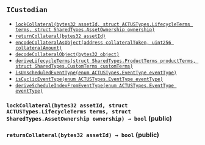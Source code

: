 [AssetActor]: ../Core/AssetActor.md#AssetActor
[AssetActor-onlyRegisteredIssuer--]: ../Core/AssetActor.md#AssetActor-onlyRegisteredIssuer--
[AssetActor-assetRegistry-contract-IAssetRegistry]: ../Core/AssetActor.md#AssetActor-assetRegistry-contract-IAssetRegistry
[AssetActor-productRegistry-contract-IProductRegistry]: ../Core/AssetActor.md#AssetActor-productRegistry-contract-IProductRegistry
[AssetActor-marketObjectRegistry-contract-IMarketObjectRegistry]: ../Core/AssetActor.md#AssetActor-marketObjectRegistry-contract-IMarketObjectRegistry
[AssetActor-issuers-mapping-address----bool-]: ../Core/AssetActor.md#AssetActor-issuers-mapping-address----bool-
[AssetActor-constructor-contract-IAssetRegistry-contract-IProductRegistry-contract-IMarketObjectRegistry-]: ../Core/AssetActor.md#AssetActor-constructor-contract-IAssetRegistry-contract-IProductRegistry-contract-IMarketObjectRegistry-
[AssetActor-registerIssuer-address-]: ../Core/AssetActor.md#AssetActor-registerIssuer-address-
[AssetActor-progress-bytes32-]: ../Core/AssetActor.md#AssetActor-progress-bytes32-
[AssetActor-initialize-bytes32-struct-SharedTypes-AssetOwnership-bytes32-struct-SharedTypes-CustomTerms-address-]: ../Core/AssetActor.md#AssetActor-initialize-bytes32-struct-SharedTypes-AssetOwnership-bytes32-struct-SharedTypes-CustomTerms-address-
[AssetActor-settlePayoffForEvent-bytes32-bytes32-int256-struct-ACTUSTypes-LifecycleTerms-]: ../Core/AssetActor.md#AssetActor-settlePayoffForEvent-bytes32-bytes32-int256-struct-ACTUSTypes-LifecycleTerms-
[AssetActor-updateScheduleIndex-bytes32-enum-ACTUSTypes-EventType-]: ../Core/AssetActor.md#AssetActor-updateScheduleIndex-bytes32-enum-ACTUSTypes-EventType-
[AssetActor-getExternalDataForSTF-bytes32-struct-ACTUSTypes-LifecycleTerms-]: ../Core/AssetActor.md#AssetActor-getExternalDataForSTF-bytes32-struct-ACTUSTypes-LifecycleTerms-
[AssetActor-getExternalDataForPOF-bytes32-struct-ACTUSTypes-LifecycleTerms-]: ../Core/AssetActor.md#AssetActor-getExternalDataForPOF-bytes32-struct-ACTUSTypes-LifecycleTerms-
[AssetActor-ProgressedAsset-bytes32-enum-ACTUSTypes-EventType-uint256-]: ../Core/AssetActor.md#AssetActor-ProgressedAsset-bytes32-enum-ACTUSTypes-EventType-uint256-
[AssetActor-Status-bytes32-bytes32-]: ../Core/AssetActor.md#AssetActor-Status-bytes32-bytes32-
[AssetRegistry]: ../Core/AssetRegistry/AssetRegistry.md#AssetRegistry
[AssetRegistry-constructor-contract-IProductRegistry-]: ../Core/AssetRegistry/AssetRegistry.md#AssetRegistry-constructor-contract-IProductRegistry-
[AssetRegistry-registerAsset-bytes32-struct-SharedTypes-AssetOwnership-bytes32-struct-SharedTypes-CustomTerms-struct-ACTUSTypes-State-address-address-]: ../Core/AssetRegistry/AssetRegistry.md#AssetRegistry-registerAsset-bytes32-struct-SharedTypes-AssetOwnership-bytes32-struct-SharedTypes-CustomTerms-struct-ACTUSTypes-State-address-address-
[AssetRegistry-RegisteredAsset-bytes32-]: ../Core/AssetRegistry/AssetRegistry.md#AssetRegistry-RegisteredAsset-bytes32-
[AssetRegistryStorage]: ../Core/AssetRegistry/AssetRegistryStorage.md#AssetRegistryStorage
[AssetRegistryStorage-assets-mapping-bytes32----struct-AssetRegistryStorage-Asset-]: ../Core/AssetRegistry/AssetRegistryStorage.md#AssetRegistryStorage-assets-mapping-bytes32----struct-AssetRegistryStorage-Asset-
[AssetRegistryStorage-productRegistry-contract-IProductRegistry]: ../Core/AssetRegistry/AssetRegistryStorage.md#AssetRegistryStorage-productRegistry-contract-IProductRegistry
[AssetRegistryStorage-constructor-contract-IProductRegistry-]: ../Core/AssetRegistry/AssetRegistryStorage.md#AssetRegistryStorage-constructor-contract-IProductRegistry-
[AssetRegistryStorage-setAsset-bytes32-struct-SharedTypes-AssetOwnership-bytes32-struct-SharedTypes-CustomTerms-struct-ACTUSTypes-State-address-address-]: ../Core/AssetRegistry/AssetRegistryStorage.md#AssetRegistryStorage-setAsset-bytes32-struct-SharedTypes-AssetOwnership-bytes32-struct-SharedTypes-CustomTerms-struct-ACTUSTypes-State-address-address-
[AssetRegistryStorage-encodeAndSetTerms-bytes32-struct-SharedTypes-CustomTerms-]: ../Core/AssetRegistry/AssetRegistryStorage.md#AssetRegistryStorage-encodeAndSetTerms-bytes32-struct-SharedTypes-CustomTerms-
[AssetRegistryStorage-encodeAndSetState-bytes32-struct-ACTUSTypes-State-]: ../Core/AssetRegistry/AssetRegistryStorage.md#AssetRegistryStorage-encodeAndSetState-bytes32-struct-ACTUSTypes-State-
[AssetRegistryStorage-encodeAndSetFinalizedState-bytes32-struct-ACTUSTypes-State-]: ../Core/AssetRegistry/AssetRegistryStorage.md#AssetRegistryStorage-encodeAndSetFinalizedState-bytes32-struct-ACTUSTypes-State-
[AssetRegistryStorage-decodeAndGetTerms-bytes32-]: ../Core/AssetRegistry/AssetRegistryStorage.md#AssetRegistryStorage-decodeAndGetTerms-bytes32-
[AssetRegistryStorage-decodeAndGetAnchorDate-bytes32-]: ../Core/AssetRegistry/AssetRegistryStorage.md#AssetRegistryStorage-decodeAndGetAnchorDate-bytes32-
[AssetRegistryStorage-decodeAndGetState-bytes32-]: ../Core/AssetRegistry/AssetRegistryStorage.md#AssetRegistryStorage-decodeAndGetState-bytes32-
[AssetRegistryStorage-decodeAndGetFinalizedState-bytes32-]: ../Core/AssetRegistry/AssetRegistryStorage.md#AssetRegistryStorage-decodeAndGetFinalizedState-bytes32-
[Economics]: ../Core/AssetRegistry/Economics.md#Economics
[Economics-onlyDesignatedActor-bytes32-]: ../Core/AssetRegistry/Economics.md#Economics-onlyDesignatedActor-bytes32-
[Economics-getTerms-bytes32-]: ../Core/AssetRegistry/Economics.md#Economics-getTerms-bytes32-
[Economics-getState-bytes32-]: ../Core/AssetRegistry/Economics.md#Economics-getState-bytes32-
[Economics-getFinalizedState-bytes32-]: ../Core/AssetRegistry/Economics.md#Economics-getFinalizedState-bytes32-
[Economics-getAnchorDate-bytes32-]: ../Core/AssetRegistry/Economics.md#Economics-getAnchorDate-bytes32-
[Economics-getEngineAddress-bytes32-]: ../Core/AssetRegistry/Economics.md#Economics-getEngineAddress-bytes32-
[Economics-getActorAddress-bytes32-]: ../Core/AssetRegistry/Economics.md#Economics-getActorAddress-bytes32-
[Economics-getProductId-bytes32-]: ../Core/AssetRegistry/Economics.md#Economics-getProductId-bytes32-
[Economics-getNextEvent-bytes32-]: ../Core/AssetRegistry/Economics.md#Economics-getNextEvent-bytes32-
[Economics-getScheduleIndex-bytes32-uint8-]: ../Core/AssetRegistry/Economics.md#Economics-getScheduleIndex-bytes32-uint8-
[Economics-incrementScheduleIndex-bytes32-uint8-]: ../Core/AssetRegistry/Economics.md#Economics-incrementScheduleIndex-bytes32-uint8-
[Economics-setState-bytes32-struct-ACTUSTypes-State-]: ../Core/AssetRegistry/Economics.md#Economics-setState-bytes32-struct-ACTUSTypes-State-
[Economics-setFinalizedState-bytes32-struct-ACTUSTypes-State-]: ../Core/AssetRegistry/Economics.md#Economics-setFinalizedState-bytes32-struct-ACTUSTypes-State-
[Economics-IncrementedScheduleIndex-bytes32-uint8-uint256-]: ../Core/AssetRegistry/Economics.md#Economics-IncrementedScheduleIndex-bytes32-uint8-uint256-
[Economics-UpdatedState-bytes32-uint256-]: ../Core/AssetRegistry/Economics.md#Economics-UpdatedState-bytes32-uint256-
[Economics-UpdatedFinalizedState-bytes32-uint256-]: ../Core/AssetRegistry/Economics.md#Economics-UpdatedFinalizedState-bytes32-uint256-
[IAssetRegistry]: ../Core/AssetRegistry/IAssetRegistry.md#IAssetRegistry
[IAssetRegistry-setCreatorBeneficiary-bytes32-address-]: ../Core/AssetRegistry/IAssetRegistry.md#IAssetRegistry-setCreatorBeneficiary-bytes32-address-
[IAssetRegistry-setCounterpartyBeneficiary-bytes32-address-]: ../Core/AssetRegistry/IAssetRegistry.md#IAssetRegistry-setCounterpartyBeneficiary-bytes32-address-
[IAssetRegistry-setBeneficiaryForCashflowId-bytes32-int8-address-]: ../Core/AssetRegistry/IAssetRegistry.md#IAssetRegistry-setBeneficiaryForCashflowId-bytes32-int8-address-
[IAssetRegistry-getOwnership-bytes32-]: ../Core/AssetRegistry/IAssetRegistry.md#IAssetRegistry-getOwnership-bytes32-
[IAssetRegistry-getCashflowBeneficiary-bytes32-int8-]: ../Core/AssetRegistry/IAssetRegistry.md#IAssetRegistry-getCashflowBeneficiary-bytes32-int8-
[IAssetRegistry-getTerms-bytes32-]: ../Core/AssetRegistry/IAssetRegistry.md#IAssetRegistry-getTerms-bytes32-
[IAssetRegistry-getState-bytes32-]: ../Core/AssetRegistry/IAssetRegistry.md#IAssetRegistry-getState-bytes32-
[IAssetRegistry-getFinalizedState-bytes32-]: ../Core/AssetRegistry/IAssetRegistry.md#IAssetRegistry-getFinalizedState-bytes32-
[IAssetRegistry-getAnchorDate-bytes32-]: ../Core/AssetRegistry/IAssetRegistry.md#IAssetRegistry-getAnchorDate-bytes32-
[IAssetRegistry-getEngineAddress-bytes32-]: ../Core/AssetRegistry/IAssetRegistry.md#IAssetRegistry-getEngineAddress-bytes32-
[IAssetRegistry-getActorAddress-bytes32-]: ../Core/AssetRegistry/IAssetRegistry.md#IAssetRegistry-getActorAddress-bytes32-
[IAssetRegistry-getProductId-bytes32-]: ../Core/AssetRegistry/IAssetRegistry.md#IAssetRegistry-getProductId-bytes32-
[IAssetRegistry-getNextEvent-bytes32-]: ../Core/AssetRegistry/IAssetRegistry.md#IAssetRegistry-getNextEvent-bytes32-
[IAssetRegistry-getScheduleIndex-bytes32-uint8-]: ../Core/AssetRegistry/IAssetRegistry.md#IAssetRegistry-getScheduleIndex-bytes32-uint8-
[IAssetRegistry-incrementScheduleIndex-bytes32-uint8-]: ../Core/AssetRegistry/IAssetRegistry.md#IAssetRegistry-incrementScheduleIndex-bytes32-uint8-
[IAssetRegistry-setState-bytes32-struct-ACTUSTypes-State-]: ../Core/AssetRegistry/IAssetRegistry.md#IAssetRegistry-setState-bytes32-struct-ACTUSTypes-State-
[IAssetRegistry-setFinalizedState-bytes32-struct-ACTUSTypes-State-]: ../Core/AssetRegistry/IAssetRegistry.md#IAssetRegistry-setFinalizedState-bytes32-struct-ACTUSTypes-State-
[IAssetRegistry-registerAsset-bytes32-struct-SharedTypes-AssetOwnership-bytes32-struct-SharedTypes-CustomTerms-struct-ACTUSTypes-State-address-address-]: ../Core/AssetRegistry/IAssetRegistry.md#IAssetRegistry-registerAsset-bytes32-struct-SharedTypes-AssetOwnership-bytes32-struct-SharedTypes-CustomTerms-struct-ACTUSTypes-State-address-address-
[Ownership]: ../Core/AssetRegistry/Ownership.md#Ownership
[Ownership-setCreatorBeneficiary-bytes32-address-]: ../Core/AssetRegistry/Ownership.md#Ownership-setCreatorBeneficiary-bytes32-address-
[Ownership-setCounterpartyBeneficiary-bytes32-address-]: ../Core/AssetRegistry/Ownership.md#Ownership-setCounterpartyBeneficiary-bytes32-address-
[Ownership-setBeneficiaryForCashflowId-bytes32-int8-address-]: ../Core/AssetRegistry/Ownership.md#Ownership-setBeneficiaryForCashflowId-bytes32-int8-address-
[Ownership-getOwnership-bytes32-]: ../Core/AssetRegistry/Ownership.md#Ownership-getOwnership-bytes32-
[Ownership-getCashflowBeneficiary-bytes32-int8-]: ../Core/AssetRegistry/Ownership.md#Ownership-getCashflowBeneficiary-bytes32-int8-
[Ownership-UpdatedBeneficiary-bytes32-address-address-]: ../Core/AssetRegistry/Ownership.md#Ownership-UpdatedBeneficiary-bytes32-address-address-
[Ownership-UpdatedCashflowBeneficiary-bytes32-int8-address-address-]: ../Core/AssetRegistry/Ownership.md#Ownership-UpdatedCashflowBeneficiary-bytes32-int8-address-address-
[IAssetActor]: ../Core/IAssetActor.md#IAssetActor
[IAssetActor-progress-bytes32-]: ../Core/IAssetActor.md#IAssetActor-progress-bytes32-
[IAssetActor-initialize-bytes32-struct-SharedTypes-AssetOwnership-bytes32-struct-SharedTypes-CustomTerms-address-]: ../Core/IAssetActor.md#IAssetActor-initialize-bytes32-struct-SharedTypes-AssetOwnership-bytes32-struct-SharedTypes-CustomTerms-address-
[IMarketObjectRegistry]: ../Core/MarketObjectRegistry/IMarketObjectRegistry.md#IMarketObjectRegistry
[IMarketObjectRegistry-setMarketObjectProvider-bytes32-address-]: ../Core/MarketObjectRegistry/IMarketObjectRegistry.md#IMarketObjectRegistry-setMarketObjectProvider-bytes32-address-
[IMarketObjectRegistry-publishDataPointOfMarketObject-bytes32-uint256-int256-]: ../Core/MarketObjectRegistry/IMarketObjectRegistry.md#IMarketObjectRegistry-publishDataPointOfMarketObject-bytes32-uint256-int256-
[IMarketObjectRegistry-getDataPointOfMarketObject-bytes32-uint256-]: ../Core/MarketObjectRegistry/IMarketObjectRegistry.md#IMarketObjectRegistry-getDataPointOfMarketObject-bytes32-uint256-
[IMarketObjectRegistry-getMarketObjectLastUpdatedTimestamp-bytes32-]: ../Core/MarketObjectRegistry/IMarketObjectRegistry.md#IMarketObjectRegistry-getMarketObjectLastUpdatedTimestamp-bytes32-
[MarketObjectRegistry]: ../Core/MarketObjectRegistry/MarketObjectRegistry.md#MarketObjectRegistry
[MarketObjectRegistry-setMarketObjectProvider-bytes32-address-]: ../Core/MarketObjectRegistry/MarketObjectRegistry.md#MarketObjectRegistry-setMarketObjectProvider-bytes32-address-
[MarketObjectRegistry-publishDataPointOfMarketObject-bytes32-uint256-int256-]: ../Core/MarketObjectRegistry/MarketObjectRegistry.md#MarketObjectRegistry-publishDataPointOfMarketObject-bytes32-uint256-int256-
[MarketObjectRegistry-getDataPointOfMarketObject-bytes32-uint256-]: ../Core/MarketObjectRegistry/MarketObjectRegistry.md#MarketObjectRegistry-getDataPointOfMarketObject-bytes32-uint256-
[MarketObjectRegistry-getMarketObjectLastUpdatedTimestamp-bytes32-]: ../Core/MarketObjectRegistry/MarketObjectRegistry.md#MarketObjectRegistry-getMarketObjectLastUpdatedTimestamp-bytes32-
[MarketObjectRegistry-UpdatedMarketObjectProvider-bytes32-address-]: ../Core/MarketObjectRegistry/MarketObjectRegistry.md#MarketObjectRegistry-UpdatedMarketObjectProvider-bytes32-address-
[MarketObjectRegistry-PublishedDataPoint-bytes32-int256-]: ../Core/MarketObjectRegistry/MarketObjectRegistry.md#MarketObjectRegistry-PublishedDataPoint-bytes32-int256-
[MarketObjectRegistryStorage]: ../Core/MarketObjectRegistry/MarketObjectRegistryStorage.md#MarketObjectRegistryStorage
[MarketObjectRegistryStorage-dataPoints-mapping-bytes32----mapping-uint256----struct-MarketObjectRegistryStorage-DataPoint--]: ../Core/MarketObjectRegistry/MarketObjectRegistryStorage.md#MarketObjectRegistryStorage-dataPoints-mapping-bytes32----mapping-uint256----struct-MarketObjectRegistryStorage-DataPoint--
[MarketObjectRegistryStorage-marketObjectLastUpdatedAt-mapping-bytes32----uint256-]: ../Core/MarketObjectRegistry/MarketObjectRegistryStorage.md#MarketObjectRegistryStorage-marketObjectLastUpdatedAt-mapping-bytes32----uint256-
[MarketObjectRegistryStorage-marketObjectProviders-mapping-bytes32----address-]: ../Core/MarketObjectRegistry/MarketObjectRegistryStorage.md#MarketObjectRegistryStorage-marketObjectProviders-mapping-bytes32----address-
[IProductRegistry]: ../Core/ProductRegistry/IProductRegistry.md#IProductRegistry
[IProductRegistry-getProductTerms-bytes32-]: ../Core/ProductRegistry/IProductRegistry.md#IProductRegistry-getProductTerms-bytes32-
[IProductRegistry-getEventAtIndex-bytes32-uint8-uint256-]: ../Core/ProductRegistry/IProductRegistry.md#IProductRegistry-getEventAtIndex-bytes32-uint8-uint256-
[IProductRegistry-getScheduleLength-bytes32-uint8-]: ../Core/ProductRegistry/IProductRegistry.md#IProductRegistry-getScheduleLength-bytes32-uint8-
[IProductRegistry-registerProduct-struct-SharedTypes-ProductTerms-struct-SharedTypes-ProductSchedules-]: ../Core/ProductRegistry/IProductRegistry.md#IProductRegistry-registerProduct-struct-SharedTypes-ProductTerms-struct-SharedTypes-ProductSchedules-
[ProductRegistry]: ../Core/ProductRegistry/ProductRegistry.md#ProductRegistry
[ProductRegistry-getProductTerms-bytes32-]: ../Core/ProductRegistry/ProductRegistry.md#ProductRegistry-getProductTerms-bytes32-
[ProductRegistry-getEventAtIndex-bytes32-uint8-uint256-]: ../Core/ProductRegistry/ProductRegistry.md#ProductRegistry-getEventAtIndex-bytes32-uint8-uint256-
[ProductRegistry-getScheduleLength-bytes32-uint8-]: ../Core/ProductRegistry/ProductRegistry.md#ProductRegistry-getScheduleLength-bytes32-uint8-
[ProductRegistry-getSchedule-bytes32-uint8-]: ../Core/ProductRegistry/ProductRegistry.md#ProductRegistry-getSchedule-bytes32-uint8-
[ProductRegistry-registerProduct-struct-SharedTypes-ProductTerms-struct-SharedTypes-ProductSchedules-]: ../Core/ProductRegistry/ProductRegistry.md#ProductRegistry-registerProduct-struct-SharedTypes-ProductTerms-struct-SharedTypes-ProductSchedules-
[ProductRegistry-RegisteredProduct-bytes32-]: ../Core/ProductRegistry/ProductRegistry.md#ProductRegistry-RegisteredProduct-bytes32-
[ProductRegistryStorage]: ../Core/ProductRegistry/ProductRegistryStorage.md#ProductRegistryStorage
[ProductRegistryStorage-products-mapping-bytes32----struct-ProductRegistryStorage-Product-]: ../Core/ProductRegistry/ProductRegistryStorage.md#ProductRegistryStorage-products-mapping-bytes32----struct-ProductRegistryStorage-Product-
[ProductRegistryStorage-setProduct-bytes32-struct-SharedTypes-ProductTerms-struct-SharedTypes-ProductSchedules-]: ../Core/ProductRegistry/ProductRegistryStorage.md#ProductRegistryStorage-setProduct-bytes32-struct-SharedTypes-ProductTerms-struct-SharedTypes-ProductSchedules-
[ProductRegistryStorage-encodeAndSetTerms-bytes32-struct-SharedTypes-ProductTerms-]: ../Core/ProductRegistry/ProductRegistryStorage.md#ProductRegistryStorage-encodeAndSetTerms-bytes32-struct-SharedTypes-ProductTerms-
[ProductRegistryStorage-encodeAndSetSchedules-bytes32-struct-SharedTypes-ProductSchedules-]: ../Core/ProductRegistry/ProductRegistryStorage.md#ProductRegistryStorage-encodeAndSetSchedules-bytes32-struct-SharedTypes-ProductSchedules-
[ProductRegistryStorage-decodeAndGetTerms-bytes32-]: ../Core/ProductRegistry/ProductRegistryStorage.md#ProductRegistryStorage-decodeAndGetTerms-bytes32-
[SharedTypes]: ../Core/SharedTypes.md#SharedTypes
[SharedTypes-NON_CYCLIC_INDEX-uint8]: ../Core/SharedTypes.md#SharedTypes-NON_CYCLIC_INDEX-uint8
[SharedTypes-encodeCollateralAsObject-address-uint256-]: ../Core/SharedTypes.md#SharedTypes-encodeCollateralAsObject-address-uint256-
[SharedTypes-decodeCollateralObject-bytes32-]: ../Core/SharedTypes.md#SharedTypes-decodeCollateralObject-bytes32-
[SharedTypes-deriveLifecycleTerms-struct-SharedTypes-ProductTerms-struct-SharedTypes-CustomTerms-]: ../Core/SharedTypes.md#SharedTypes-deriveLifecycleTerms-struct-SharedTypes-ProductTerms-struct-SharedTypes-CustomTerms-
[SharedTypes-isUnscheduledEventType-enum-ACTUSTypes-EventType-]: ../Core/SharedTypes.md#SharedTypes-isUnscheduledEventType-enum-ACTUSTypes-EventType-
[SharedTypes-isCyclicEventType-enum-ACTUSTypes-EventType-]: ../Core/SharedTypes.md#SharedTypes-isCyclicEventType-enum-ACTUSTypes-EventType-
[SharedTypes-deriveScheduleIndexFromEventType-enum-ACTUSTypes-EventType-]: ../Core/SharedTypes.md#SharedTypes-deriveScheduleIndexFromEventType-enum-ACTUSTypes-EventType-
[AssetIssuer]: AssetIssuer.md#AssetIssuer
[AssetIssuer-custodian-contract-ICustodian]: AssetIssuer.md#AssetIssuer-custodian-contract-ICustodian
[AssetIssuer-productRegistry-contract-IProductRegistry]: AssetIssuer.md#AssetIssuer-productRegistry-contract-IProductRegistry
[AssetIssuer-assetRegistry-contract-IAssetRegistry]: AssetIssuer.md#AssetIssuer-assetRegistry-contract-IAssetRegistry
[AssetIssuer-constructor-contract-ICustodian-contract-IProductRegistry-contract-IAssetRegistry-]: AssetIssuer.md#AssetIssuer-constructor-contract-ICustodian-contract-IProductRegistry-contract-IAssetRegistry-
[AssetIssuer-issueFromOrder-struct-VerifyOrder-Order-]: AssetIssuer.md#AssetIssuer-issueFromOrder-struct-VerifyOrder-Order-
[AssetIssuer-finalizeOrder-struct-VerifyOrder-Order-]: AssetIssuer.md#AssetIssuer-finalizeOrder-struct-VerifyOrder-Order-
[AssetIssuer-finalizeEnhancementOrder-struct-VerifyOrder-EnhancementOrder-struct-VerifyOrder-Order-]: AssetIssuer.md#AssetIssuer-finalizeEnhancementOrder-struct-VerifyOrder-EnhancementOrder-struct-VerifyOrder-Order-
[AssetIssuer-issueAsset-bytes32-struct-SharedTypes-AssetOwnership-bytes32-struct-SharedTypes-CustomTerms-address-address-]: AssetIssuer.md#AssetIssuer-issueAsset-bytes32-struct-SharedTypes-AssetOwnership-bytes32-struct-SharedTypes-CustomTerms-address-address-
[AssetIssuer-ExecutedOrder-bytes32-bytes32-]: AssetIssuer.md#AssetIssuer-ExecutedOrder-bytes32-bytes32-
[AssetIssuer-IssuedAsset-bytes32-address-address-]: AssetIssuer.md#AssetIssuer-IssuedAsset-bytes32-address-address-
[Custodian]: Custodian.md#Custodian
[Custodian-assetActor-address]: Custodian.md#Custodian-assetActor-address
[Custodian-assetRegistry-contract-IAssetRegistry]: Custodian.md#Custodian-assetRegistry-contract-IAssetRegistry
[Custodian-collateral-mapping-bytes32----bool-]: Custodian.md#Custodian-collateral-mapping-bytes32----bool-
[Custodian-constructor-address-contract-IAssetRegistry-]: Custodian.md#Custodian-constructor-address-contract-IAssetRegistry-
[Custodian-lockCollateral-bytes32-struct-ACTUSTypes-LifecycleTerms-struct-SharedTypes-AssetOwnership-]: Custodian.md#Custodian-lockCollateral-bytes32-struct-ACTUSTypes-LifecycleTerms-struct-SharedTypes-AssetOwnership-
[Custodian-returnCollateral-bytes32-]: Custodian.md#Custodian-returnCollateral-bytes32-
[Custodian-LockedCollateral-bytes32-address-uint256-]: Custodian.md#Custodian-LockedCollateral-bytes32-address-uint256-
[Custodian-ReturnedCollateral-bytes32-address-uint256-]: Custodian.md#Custodian-ReturnedCollateral-bytes32-address-uint256-
[IAssetIssuer]: IAssetIssuer.md#IAssetIssuer
[IAssetIssuer-issueFromOrder-struct-VerifyOrder-Order-]: IAssetIssuer.md#IAssetIssuer-issueFromOrder-struct-VerifyOrder-Order-
[ICustodian]: #ICustodian
[ICustodian-lockCollateral-bytes32-struct-ACTUSTypes-LifecycleTerms-struct-SharedTypes-AssetOwnership-]: #ICustodian-lockCollateral-bytes32-struct-ACTUSTypes-LifecycleTerms-struct-SharedTypes-AssetOwnership-
[ICustodian-returnCollateral-bytes32-]: #ICustodian-returnCollateral-bytes32-
[VerifyOrder]: VerifyOrder.md#VerifyOrder
[VerifyOrder-EIP712DOMAIN_TYPEHASH-bytes32]: VerifyOrder.md#VerifyOrder-EIP712DOMAIN_TYPEHASH-bytes32
[VerifyOrder-DRAFT_ENHANCEMENT_ORDER_TYPEHASH-bytes32]: VerifyOrder.md#VerifyOrder-DRAFT_ENHANCEMENT_ORDER_TYPEHASH-bytes32
[VerifyOrder-ENHANCEMENT_ORDER_TYPEHASH-bytes32]: VerifyOrder.md#VerifyOrder-ENHANCEMENT_ORDER_TYPEHASH-bytes32
[VerifyOrder-ORDER_TYPEHASH-bytes32]: VerifyOrder.md#VerifyOrder-ORDER_TYPEHASH-bytes32
[VerifyOrder-DOMAIN_SEPARATOR-bytes32]: VerifyOrder.md#VerifyOrder-DOMAIN_SEPARATOR-bytes32
[VerifyOrder-hashEIP712Domain-struct-VerifyOrder-EIP712Domain-]: VerifyOrder.md#VerifyOrder-hashEIP712Domain-struct-VerifyOrder-EIP712Domain-
[VerifyOrder-hashCustomTerms-struct-SharedTypes-CustomTerms-]: VerifyOrder.md#VerifyOrder-hashCustomTerms-struct-SharedTypes-CustomTerms-
[VerifyOrder-hashSchedules-struct-SharedTypes-ProductSchedules-]: VerifyOrder.md#VerifyOrder-hashSchedules-struct-SharedTypes-ProductSchedules-
[VerifyOrder-hashOwnership-struct-SharedTypes-AssetOwnership-]: VerifyOrder.md#VerifyOrder-hashOwnership-struct-SharedTypes-AssetOwnership-
[VerifyOrder-hashDraftEnhancementOrder-struct-VerifyOrder-EnhancementOrder-]: VerifyOrder.md#VerifyOrder-hashDraftEnhancementOrder-struct-VerifyOrder-EnhancementOrder-
[VerifyOrder-hashUnfilledEnhancementOrder-struct-VerifyOrder-EnhancementOrder-]: VerifyOrder.md#VerifyOrder-hashUnfilledEnhancementOrder-struct-VerifyOrder-EnhancementOrder-
[VerifyOrder-hashFilledEnhancementOrder-struct-VerifyOrder-EnhancementOrder-]: VerifyOrder.md#VerifyOrder-hashFilledEnhancementOrder-struct-VerifyOrder-EnhancementOrder-
[VerifyOrder-hashUnfilledOrder-struct-VerifyOrder-Order-]: VerifyOrder.md#VerifyOrder-hashUnfilledOrder-struct-VerifyOrder-Order-
[VerifyOrder-hashFilledOrder-struct-VerifyOrder-Order-]: VerifyOrder.md#VerifyOrder-hashFilledOrder-struct-VerifyOrder-Order-
[VerifyOrder-assertOrderSignatures-struct-VerifyOrder-Order-]: VerifyOrder.md#VerifyOrder-assertOrderSignatures-struct-VerifyOrder-Order-
[Migrations]: ../Migrations.md#Migrations
[Migrations-restricted--]: ../Migrations.md#Migrations-restricted--
[Migrations-owner-address]: ../Migrations.md#Migrations-owner-address
[Migrations-last_completed_migration-uint256]: ../Migrations.md#Migrations-last_completed_migration-uint256
[Migrations-setCompleted-uint256-]: ../Migrations.md#Migrations-setCompleted-uint256-
[Migrations-upgrade-address-]: ../Migrations.md#Migrations-upgrade-address-
[TokenizationFactory]: ../Tokenization/TokenizationFactory.md#TokenizationFactory
[TokenizationFactory-assetRegistry-contract-IAssetRegistry]: ../Tokenization/TokenizationFactory.md#TokenizationFactory-assetRegistry-contract-IAssetRegistry
[TokenizationFactory-constructor-contract-IAssetRegistry-]: ../Tokenization/TokenizationFactory.md#TokenizationFactory-constructor-contract-IAssetRegistry-
[TokenizationFactory-createERC20Distributor-string-string-uint256-contract-IERC20-]: ../Tokenization/TokenizationFactory.md#TokenizationFactory-createERC20Distributor-string-string-uint256-contract-IERC20-
[TokenizationFactory-DeployedDistributor-address-address-]: ../Tokenization/TokenizationFactory.md#TokenizationFactory-DeployedDistributor-address-address-
[Dependencies]: ../external/Dependencies.md#Dependencies
## <span id="ICustodian"></span> `ICustodian`





- [`lockCollateral(bytes32 assetId, struct ACTUSTypes.LifecycleTerms terms, struct SharedTypes.AssetOwnership ownership)`][ICustodian-lockCollateral-bytes32-struct-ACTUSTypes-LifecycleTerms-struct-SharedTypes-AssetOwnership-]
- [`returnCollateral(bytes32 assetId)`][ICustodian-returnCollateral-bytes32-]
- [`encodeCollateralAsObject(address collateralToken, uint256 collateralAmount)`][SharedTypes-encodeCollateralAsObject-address-uint256-]
- [`decodeCollateralObject(bytes32 object)`][SharedTypes-decodeCollateralObject-bytes32-]
- [`deriveLifecycleTerms(struct SharedTypes.ProductTerms productTerms, struct SharedTypes.CustomTerms customTerms)`][SharedTypes-deriveLifecycleTerms-struct-SharedTypes-ProductTerms-struct-SharedTypes-CustomTerms-]
- [`isUnscheduledEventType(enum ACTUSTypes.EventType eventType)`][SharedTypes-isUnscheduledEventType-enum-ACTUSTypes-EventType-]
- [`isCyclicEventType(enum ACTUSTypes.EventType eventType)`][SharedTypes-isCyclicEventType-enum-ACTUSTypes-EventType-]
- [`deriveScheduleIndexFromEventType(enum ACTUSTypes.EventType eventType)`][SharedTypes-deriveScheduleIndexFromEventType-enum-ACTUSTypes-EventType-]

### <span id="ICustodian-lockCollateral-bytes32-struct-ACTUSTypes-LifecycleTerms-struct-SharedTypes-AssetOwnership-"></span> `lockCollateral(bytes32 assetId, struct ACTUSTypes.LifecycleTerms terms, struct SharedTypes.AssetOwnership ownership) → bool` (public)





### <span id="ICustodian-returnCollateral-bytes32-"></span> `returnCollateral(bytes32 assetId) → bool` (public)





